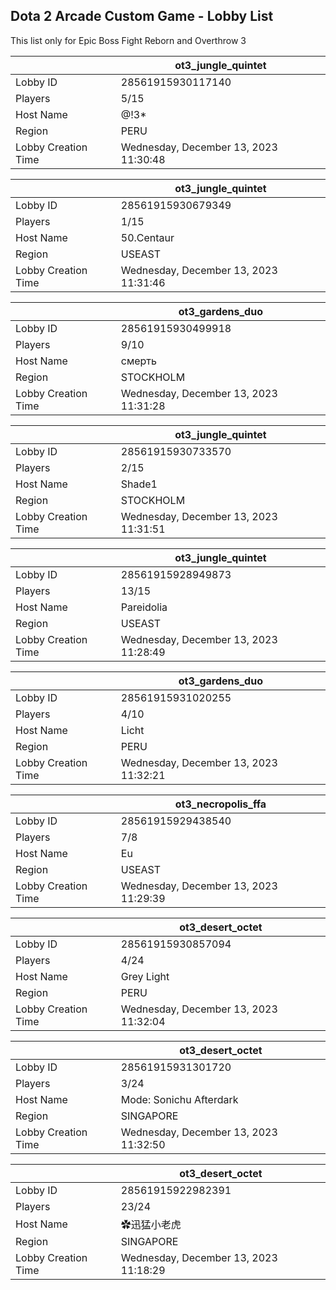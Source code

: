 ## Dota 2 Arcade Custom Game - Lobby List

This list only for Epic Boss Fight Reborn and Overthrow 3

|  | ot3_jungle_quintet |
| ------ | ------ |
| Lobby ID | 28561915930117140 |
| Players | 5/15 |
| Host Name | @!3*|s |
| Region | PERU |
| Lobby Creation Time | Wednesday, December 13, 2023 11:30:48 |


|  | ot3_jungle_quintet |
| ------ | ------ |
| Lobby ID | 28561915930679349 |
| Players | 1/15 |
| Host Name | 50.Centaur |
| Region | USEAST |
| Lobby Creation Time | Wednesday, December 13, 2023 11:31:46 |


|  | ot3_gardens_duo |
| ------ | ------ |
| Lobby ID | 28561915930499918 |
| Players | 9/10 |
| Host Name | смерть |
| Region | STOCKHOLM |
| Lobby Creation Time | Wednesday, December 13, 2023 11:31:28 |


|  | ot3_jungle_quintet |
| ------ | ------ |
| Lobby ID | 28561915930733570 |
| Players | 2/15 |
| Host Name | Shade1 |
| Region | STOCKHOLM |
| Lobby Creation Time | Wednesday, December 13, 2023 11:31:51 |


|  | ot3_jungle_quintet |
| ------ | ------ |
| Lobby ID | 28561915928949873 |
| Players | 13/15 |
| Host Name | Pareidolia |
| Region | USEAST |
| Lobby Creation Time | Wednesday, December 13, 2023 11:28:49 |


|  | ot3_gardens_duo |
| ------ | ------ |
| Lobby ID | 28561915931020255 |
| Players | 4/10 |
| Host Name | Licht |
| Region | PERU |
| Lobby Creation Time | Wednesday, December 13, 2023 11:32:21 |


|  | ot3_necropolis_ffa |
| ------ | ------ |
| Lobby ID | 28561915929438540 |
| Players | 7/8 |
| Host Name | Eu |
| Region | USEAST |
| Lobby Creation Time | Wednesday, December 13, 2023 11:29:39 |


|  | ot3_desert_octet |
| ------ | ------ |
| Lobby ID | 28561915930857094 |
| Players | 4/24 |
| Host Name | Grey Light |
| Region | PERU |
| Lobby Creation Time | Wednesday, December 13, 2023 11:32:04 |


|  | ot3_desert_octet |
| ------ | ------ |
| Lobby ID | 28561915931301720 |
| Players | 3/24 |
| Host Name | Mode: Sonichu Afterdark |
| Region | SINGAPORE |
| Lobby Creation Time | Wednesday, December 13, 2023 11:32:50 |


|  | ot3_desert_octet |
| ------ | ------ |
| Lobby ID | 28561915922982391 |
| Players | 23/24 |
| Host Name | ✿迅猛小老虎 |
| Region | SINGAPORE |
| Lobby Creation Time | Wednesday, December 13, 2023 11:18:29 |


